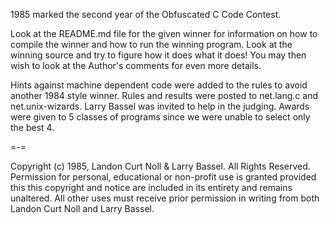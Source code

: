 1985 marked the second year of the Obfuscated C Code Contest.


Look at the README.md file for the given winner for information
on how to compile the winner and how to run the winning program.
Look at the winning source and try to figure how it does what it does!
You may then wish to look at the Author's comments for even more details.

Hints against machine dependent code were added to the rules to avoid
another 1984 style winner.  Rules and results were posted to net.lang.c
and net.unix-wizards.  Larry Bassel was invited to help in the
judging.  Awards were given to 5 classes of programs since we were
unable to select only the best 4.

=-=

Copyright (c) 1985, Landon Curt Noll & Larry Bassel.
All Rights Reserved.  Permission for personal, educational or non-profit use is
granted provided this this copyright and notice are included in its entirety
and remains unaltered.  All other uses must receive prior permission in writing
from both Landon Curt Noll and Larry Bassel.

